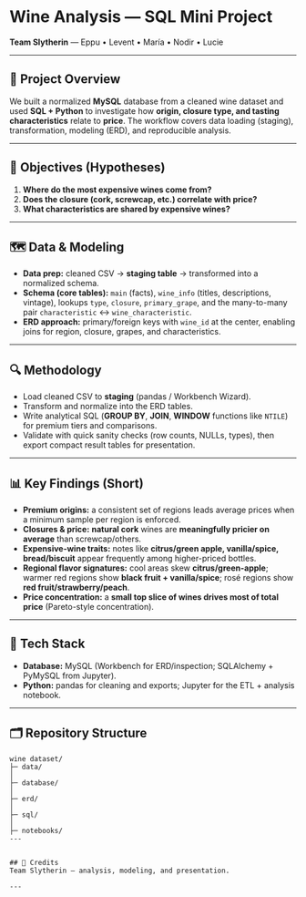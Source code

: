 # Wine Analysis — SQL Mini Project

**Team Slytherin** — Eppu • Levent • María • Nodir • Lucie

---

## 🧠 Project Overview
We built a normalized **MySQL** database from a cleaned wine dataset and used **SQL + Python** to investigate how **origin, closure type, and tasting characteristics** relate to **price**. The workflow covers data loading (staging), transformation, modeling (ERD), and reproducible analysis.

---

## 🎯 Objectives (Hypotheses)
1) **Where do the most expensive wines come from?**  
2) **Does the closure (cork, screwcap, etc.) correlate with price?**  
3) **What characteristics are shared by expensive wines?**

---

## 🗺️ Data & Modeling
- **Data prep:** cleaned CSV → **staging table** → transformed into a normalized schema.  
- **Schema (core tables):** `main` (facts), `wine_info` (titles, descriptions, vintage), lookups `type`, `closure`, `primary_grape`, and the many-to-many pair `characteristic` ↔ `wine_characteristic`.  
- **ERD approach:** primary/foreign keys with `wine_id` at the center, enabling joins for region, closure, grapes, and characteristics.

---

## 🔍 Methodology
- Load cleaned CSV to **staging** (pandas / Workbench Wizard).  
- Transform and normalize into the ERD tables.  
- Write analytical SQL (**GROUP BY**, **JOIN**, **WINDOW** functions like `NTILE`) for premium tiers and comparisons.  
- Validate with quick sanity checks (row counts, NULLs, types), then export compact result tables for presentation.

---

## 📊 Key Findings (Short)
- **Premium origins:** a consistent set of regions leads average prices when a minimum sample per region is enforced.  
- **Closures & price:** **natural cork** wines are **meaningfully pricier on average** than screwcap/others.  
- **Expensive-wine traits:** notes like **citrus/green apple, vanilla/spice, bread/biscuit** appear frequently among higher-priced bottles.  
- **Regional flavor signatures:** cool areas skew **citrus/green-apple**; warmer red regions show **black fruit + vanilla/spice**; rosé regions show **red fruit/strawberry/peach**.  
- **Price concentration:** a **small top slice of wines drives most of total price** (Pareto-style concentration).

---

## 🧰 Tech Stack
- **Database:** MySQL (Workbench for ERD/inspection; SQLAlchemy + PyMySQL from Jupyter).  
- **Python:** pandas for cleaning and exports; Jupyter for the ETL + analysis notebook.

---

## 🗂️ Repository Structure
```
wine dataset/
├─ data/
│
├─ database/
│  
├─ erd/
│
├─ sql/
│
├─ notebooks/
---


## 🙌 Credits
Team Slytherin — analysis, modeling, and presentation.

---


